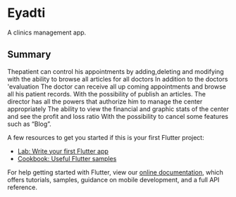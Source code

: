 # Eyadti

A clinics management app.

## Summary

Thepatient can control his appointments by adding,deleting and modifying 
with the ability to browse all articles for all doctors
In addition to the doctors 'evaluation The doctor can receive all 
up coming appointments and browse all his patient records.
With the possibility of publish an articles.
The director has all the powers that authorize him to manage the center
appropriately The ability to view the financial and graphic stats of the
center and see the profit and loss ratio
With the possibility to cancel some features such as
“Blog”.

A few resources to get you started if this is your first Flutter project:

- [Lab: Write your first Flutter app](https://flutter.dev/docs/get-started/codelab)
- [Cookbook: Useful Flutter samples](https://flutter.dev/docs/cookbook)

For help getting started with Flutter, view our
[online documentation](https://flutter.dev/docs), which offers tutorials,
samples, guidance on mobile development, and a full API reference.
